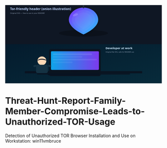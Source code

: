 <svg xmlns="http://www.w3.org/2000/svg" width="1280" height="320" viewBox="0 0 1280 320" role="img" aria-label="Stylized onion illustration">
  <defs>
    <linearGradient id="g1" x1="0" x2="1" y1="0" y2="1">
      <stop offset="0" stop-color="#7b2ff7"/>
      <stop offset="1" stop-color="#2ec6ff"/>
    </linearGradient>
    <filter id="s" x="-50%" y="-50%" width="200%" height="200%">
      <feDropShadow dx="0" dy="8" stdDeviation="18" flood-color="#000000" flood-opacity="0.18"/>
    </filter>
  </defs>

  <!-- background -->
  <rect width="100%" height="100%" fill="#0f1724"/>

  <!-- onion shadow -->
  <ellipse cx="640" cy="230" rx="200" ry="28" fill="#000" opacity="0.25"/>

  <!-- onion main shape -->
  <g filter="url(#s)" transform="translate(640,130)">
    <path d="M0,-110 C70,-110 120,-60 120,-10 C120,60 0,110 0,110 C0,110 -120,60 -120,-10 C-120,-60 -70,-110 0,-110 Z"
          fill="url(#g1)"/>
    <!-- inner layers -->
    <path d="M0,-90 C55,-90 95,-50 95,-10 C95,45 0,90 0,90 C0,90 -95,45 -95,-10 C-95,-50 -55,-90 0,-90 Z"
          fill="#ffffff" opacity="0.06"/>
    <path d="M0,-70 C40,-70 70,-40 70,-10 C70,30 0,70 0,70 C0,70 -70,30 -70,-10 C-70,-40 -40,-70 0,-70 Z"
          fill="#ffffff" opacity="0.03"/>
    <!-- onion highlight -->
    <ellipse cx="-45" cy="-70" rx="22" ry="10" fill="#ffffff" opacity="0.16" transform="rotate(-20)"/>
    <!-- stem -->
    <rect x="-6" y="-132" width="12" height="28" rx="5" fill="#1f2937"/>
    <path d="M0,-140 C8,-142 12,-150 20,-152" stroke="#32d3c9" stroke-width="4" stroke-linecap="round" fill="none"/>
  </g>

  <!-- caption area (optional) -->
  <g transform="translate(40,40)">
    <text x="0" y="0" fill="#bcd4ff" font-family="Segoe UI, Roboto, Arial" font-size="26" font-weight="600">Tor-friendly header (onion illustration)</text>
    <text x="0" y="30" fill="#94a3b8" font-family="Segoe UI, Roboto, Arial" font-size="14">Original SVG — free to use in your README</text>
  </g>
</svg>

<svg xmlns="http://www.w3.org/2000/svg" width="1280" height="320" viewBox="0 0 1280 320" role="img" aria-label="Flat programmer illustration">
  <defs>
    <linearGradient id="bg" x1="0" x2="1" y1="0" y2="1">
      <stop offset="0" stop-color="#041b2d"/>
      <stop offset="1" stop-color="#072b3b"/>
    </linearGradient>
    <linearGradient id="monitorGrad" x1="0" x2="1">
      <stop offset="0" stop-color="#0ea5e9"/>
      <stop offset="1" stop-color="#7c3aed"/>
    </linearGradient>
  </defs>

  <!-- background -->
  <rect width="100%" height="100%" fill="url(#bg)"/>

  <!-- desk -->
  <rect x="160" y="220" width="960" height="18" rx="4" fill="#0b1220" opacity="0.9"/>
  <rect x="260" y="238" width="760" height="10" rx="4" fill="#0b1220" opacity="0.8"/>

  <!-- monitor -->
  <g transform="translate(360,40)">
    <rect x="0" y="0" width="420" height="220" rx="12" fill="#0a1420" stroke="#0f1724" stroke-width="2"/>
    <rect x="14" y="18" width="392" height="152" rx="8" fill="url(#monitorGrad)"/>
    <!-- code lines -->
    <g fill="#071628" opacity="0.9">
      <rect x="30" y="36" width="320" height="12" rx="6" fill="#ffffff" opacity="0.12"/>
      <rect x="30" y="58" width="240" height="12" rx="6" fill="#ffffff" opacity="0.08"/>
      <rect x="30" y="80" width="360" height="12" rx="6" fill="#ffffff" opacity="0.1"/>
      <rect x="30" y="102" width="160" height="12" rx="6" fill="#ffffff" opacity="0.07"/>
    </g>
    <!-- monitor stand -->
    <rect x="180" y="176" width="60" height="12" rx="4" fill="#0b1220"/>
    <rect x="200" y="188" width="20" height="24" rx="4" fill="#0b1220"/>
  </g>

  <!-- person -->
  <g transform="translate(220,72)">
    <!-- head -->
    <circle cx="80" cy="64" r="36" fill="#ffd8b5"/>
    <!-- hair -->
    <path d="M44,64 C50,40 110,42 120,64 C85,48 60,54 44,64 Z" fill="#1f2937"/>
    <!-- body -->
    <rect x="32" y="96" width="96" height="68" rx="12" fill="#153243"/>
    <!-- arms -->
    <rect x="10" y="98" width="26" height="16" rx="8" fill="#153243" transform="rotate(-12 23 106)"/>
    <rect x="130" y="98" width="26" height="16" rx="8" fill="#153243" transform="rotate(12 143 106)"/>
    <!-- laptop / keyboard in front -->
    <rect x="128" y="170" width="420" height="12" rx="6" fill="#081221"/>
  </g>

  <!-- small caption -->
  <g transform="translate(820,40)">
    <text x="0" y="0" fill="#cfeafe" font-family="Segoe UI, Roboto, Arial" font-size="24" font-weight="600">Developer at work</text>
    <text x="0" y="28" fill="#94a3b8" font-family="Segoe UI, Roboto, Arial" font-size="13">Original flat SVG, safe for README use</text>
  </g>
</svg>

# Threat-Hunt-Report-Family-Member-Compromise-Leads-to-Unauthorized-TOR-Usage
Detection of Unauthorized TOR Browser Installation and Use on Workstation: win11vmbruce
